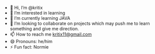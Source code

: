 - 👋 Hi, I’m @kritix
- 👀 I’m interested in learning
- 🌱 I’m currently learning JAVA
- 💞️ I’m looking to collaborate on projects which may push me to learn something and give me direction.
- 📫 How to reach me kritix11@gmail.com
- 😄 Pronouns: he/him
- ⚡ Fun fact: Normie

<!---
kritix0220/kritix0220 is a ✨ special ✨ repository because its `README.md` (this file) appears on your GitHub profile.
You can click the Preview link to take a look at your changes.
--->
